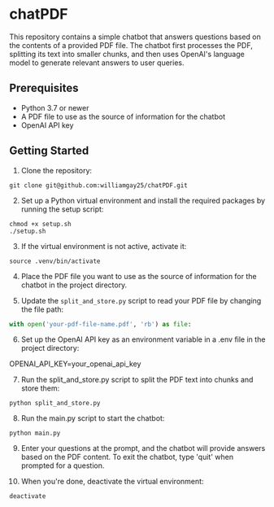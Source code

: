# chatPDF

This repository contains a simple chatbot that answers questions based on the contents of a provided PDF file. The chatbot first processes the PDF, splitting its text into smaller chunks, and then uses OpenAI's language model to generate relevant answers to user queries.

## Prerequisites

- Python 3.7 or newer
- A PDF file to use as the source of information for the chatbot
- OpenAI API key

## Getting Started

1. Clone the repository:
```shell
git clone git@github.com:williamgay25/chatPDF.git
```

2. Set up a Python virtual environment and install the required packages by running the setup script:

```shell
chmod +x setup.sh
./setup.sh
```

3. If the virtual environment is not active, activate it:

```shell
source .venv/bin/activate
```

4. Place the PDF file you want to use as the source of information for the chatbot in the project directory.

5. Update the `split_and_store.py` script to read your PDF file by changing the file path:

```python
with open('your-pdf-file-name.pdf', 'rb') as file:
```

6. Set up the OpenAI API key as an environment variable in a .env file in the project directory:

OPENAI_API_KEY=your_openai_api_key

7. Run the split_and_store.py script to split the PDF text into chunks and store them:

```shell
python split_and_store.py
```

8. Run the main.py script to start the chatbot:

```shell
python main.py
```

9. Enter your questions at the prompt, and the chatbot will provide answers based on the PDF content. To exit the chatbot, type 'quit' when prompted for a question.

10. When you're done, deactivate the virtual environment:

```shell
deactivate
```